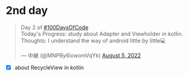 # 2nd day
<blockquote class="twitter-tweet"><p lang="en" dir="ltr">Day 2 of <a href="https://twitter.com/hashtag/100DaysOfCode?src=hash&amp;ref_src=twsrc%5Etfw">#100DaysOfCode</a> <br>Today&#39;s Progress: study about Adapter and Viewholder in kotlin.<br>Thoughts: I understand the way of android little by little💻</p>&mdash; 中継 (@MNPBy6ixwomVqYk) <a href="https://twitter.com/MNPBy6ixwomVqYk/status/1555562021072273410?ref_src=twsrc%5Etfw">August 5, 2022</a></blockquote> <script async src="https://platform.twitter.com/widgets.js" charset="utf-8"></script>

- [x] about RecycleView in kotlin



 

